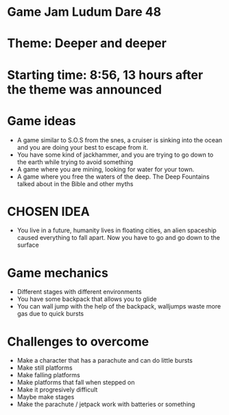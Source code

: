 # Game Jam Ludum Dare 48
# Theme: Deeper and deeper
# Starting time: 8:56, 13 hours after the theme was announced

# Game ideas

- A game similar to S.O.S from the snes, a cruiser is sinking into the ocean and you are doing your best to escape from it.
- You have some kind of jackhammer, and you are trying to go down to the earth while trying to avoid something
- A game where you are mining, looking for water for your town.
- A game where you free the waters of the deep. The Deep Fountains talked about in the Bible and other myths

# CHOSEN IDEA

- You live in a future, humanity lives in floating cities, an alien spaceship caused everything to fall apart. Now you have to go and go down to the surface

# Game mechanics

- Different stages with different environments
- You have some backpack that allows you to glide
- You can wall jump with the help of the backpack, walljumps waste more gas due to quick bursts


# Challenges to overcome

- Make a character that has a parachute and can do little bursts
- Make still platforms
- Make falling platforms 
- Make platforms that fall when stepped on
- Make it progresively difficult
- Maybe make stages
- Make the parachute / jetpack work with batteries or something

